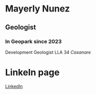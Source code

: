 # Mayerly Nunez
## Geologist
### In Geopark since 2023
Development Geologist LLA 34 *Casanare*
# LinkeIn page
[LinkedIn](https://www.linkedin.com/in/mayerly-nu%C3%B1ez-05a1b714/)
